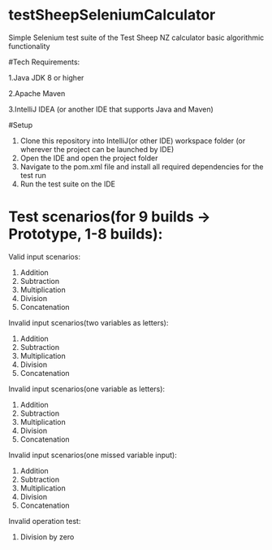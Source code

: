 # testSheepSeleniumCalculator

Simple Selenium test suite of the Test Sheep NZ calculator basic algorithmic functionality

#Tech Requirements:

 1.Java JDK 8 or higher 
 
 2.Apache Maven 
 
 3.IntelliJ IDEA (or another IDE that supports Java and Maven)

#Setup

1. Clone this repository into IntelliJ(or other IDE) workspace folder (or wherever the project can be launched by IDE)
2. Open the IDE and open the project folder
3. Navigate to the pom.xml file and install all required dependencies for the test run
4. Run the test suite on the IDE

# Test scenarios(for 9 builds -> Prototype, 1-8 builds):

Valid input scenarios:
1. Addition
2. Subtraction
3. Multiplication
4. Division
5. Concatenation

Invalid input scenarios(two variables as letters):
1. Addition
2. Subtraction
3. Multiplication
4. Division
5. Concatenation

Invalid input scenarios(one variable as letters):
1. Addition
2. Subtraction
3. Multiplication
4. Division
5. Concatenation

Invalid input scenarios(one missed variable input):
1. Addition
2. Subtraction
3. Multiplication
4. Division
5. Concatenation

Invalid operation test:
1. Division by zero
